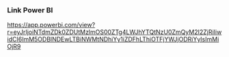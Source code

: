 ### Link Power BI

https://app.powerbi.com/view?r=eyJrIjoiNTdmZDk0ZDUtMzlmOS00ZTg4LWJhYTQtNzU0ZmQyM2I2ZjRiIiwidCI6ImM5ODBlNDEwLTBiNWMtNDhiYy1iZDFhLThiOTFjYWJjODRiYyIsImMiOjR9
